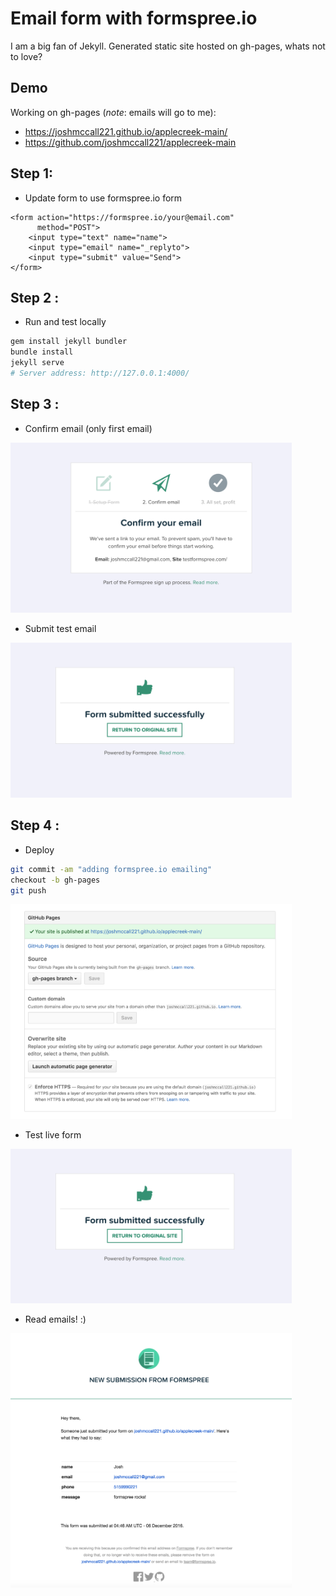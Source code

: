 # Email form with formspree.io
I am a big fan of Jekyll. Generated static site hosted on gh-pages, whats not to love? 

## Demo
Working on gh-pages (*note*: emails will go to me):  
* https://joshmccall221.github.io/applecreek-main/
* https://github.com/joshmccall221/applecreek-main


## Step 1: 

* Update form to use formspree.io form

```
<form action="https://formspree.io/your@email.com"
      method="POST">
    <input type="text" name="name">
    <input type="email" name="_replyto">
    <input type="submit" value="Send">
</form>
```

## Step 2 : 

* Run and test locally 

```bash
gem install jekyll bundler
bundle install
jekyll serve 
# Server address: http://127.0.0.1:4000/
```

## Step 3 : 

* Confirm email (only first email)

<img src="../images/formspree_confirm.png" width="450">

* Submit test email 

<img src="../images/formspree_success.png" width="450">

## Step 4 : 

* Deploy

```bash
git commit -am "adding formspree.io emailing"
checkout -b gh-pages
git push
```

<img src="../images/formspree_gh_pages.png" width="450">

* Test live form

<img src="../images/formspree_success.png" width="450">

* Read emails! :)

<img src="../images/formspree_gh_pages_email.png" width="450">
